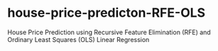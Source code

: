 # house-price-predicton-RFE-OLS
House Price Prediction using Recursive Feature Elimination (RFE) and Ordinary Least Squares (OLS) Linear Regression
